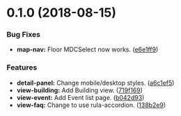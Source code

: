 <a name="0.1.0"></a>
# 0.1.0 (2018-08-15)


### Bug Fixes

* **map-nav:** Floor MDCSelect now works. ([e6e1ff9](https://github.com/ryersonlibrary/building-info-system/commit/e6e1ff9))


### Features

* **detail-panel:** Change mobile/desktop styles. ([a6c1ef5](https://github.com/ryersonlibrary/building-info-system/commit/a6c1ef5))
* **view-building:** Add Building view. ([719f169](https://github.com/ryersonlibrary/building-info-system/commit/719f169))
* **view-event:** Add Event list page. ([b042d93](https://github.com/ryersonlibrary/building-info-system/commit/b042d93))
* **view-faq:** Change to use rula-accordion. ([138b2e9](https://github.com/ryersonlibrary/building-info-system/commit/138b2e9))



